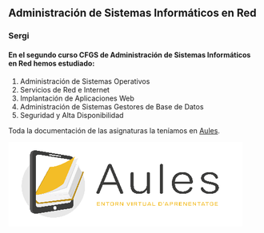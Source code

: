 ## Administración de Sistemas Informáticos en Red
### Sergi
#### En el segundo curso CFGS de **Administración de Sistemas Informáticos en Red** hemos estudiado:

1. Administración de Sistemas Operativos
2. Servicios de Red e Internet
3. Implantación de Aplicaciones Web
4. Administración de Sistemas Gestores de Base de Datos
5. Seguridad y Alta Disponibilidad

Toda la documentación de las asignaturas la teníamos en [Aules](https://portal.edu.gva.es/aules/).

![alt text](image.png)